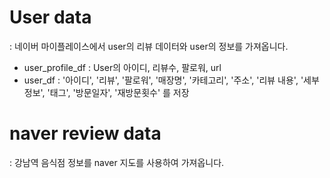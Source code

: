# User data 
: 네이버 마이플레이스에서 user의 리뷰 데이터와 user의 정보를 가져옵니다. 

- user_profile_df : User의 아이디, 리뷰수, 팔로워, url 
- user_df : '아이디', '리뷰', '팔로워', '매장명', '카테고리', '주소', '리뷰 내용', '세부정보', '태그', '방문일자', '재방문횟수' 를 저장

# naver review data 
: 강남역 음식점 정보를 naver 지도를 사용하여 가져옵니다. 
